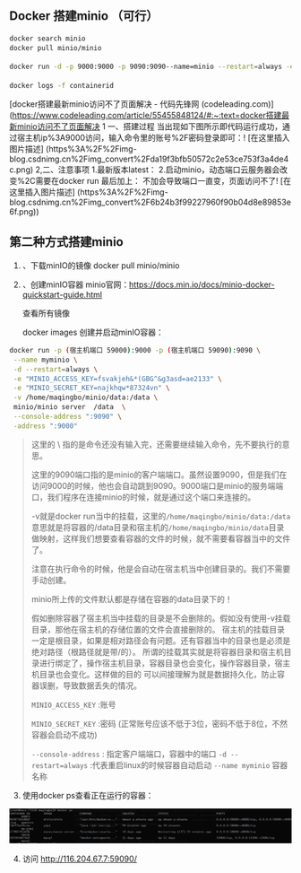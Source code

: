 ##  Docker 搭建minio （可行）

```bash
docker search minio
docker pull minio/minio

docker run -d -p 9000:9000 -p 9090:9090--name=minio --restart=always -e "MINIO_ROOT_USER=maqingbo" -e "MINIO_ROOT_PASSWORD=najkhqw*87324vn" -v /home/data:/data -v /home/config:/root/.minio  minio/minio server /data --console-address ":9000" --address ":9090"

docker logs -f containerid 
```

[docker搭建最新minio访问不了页面解决 - 代码先锋网 (codeleading.com)](https://www.codeleading.com/article/55455848124/#:~:text=docker搭建最新minio访问不了页面解决 1 一、搭建过程 当出现如下图所示即代码运行成功，通过宿主机ip%3A9000访问，输入命令里的账号%2F密码登录即可：! [在这里插入图片描述] (https%3A%2F%2Fimg-blog.csdnimg.cn%2Fimg_convert%2Fda19f3bfb50572c2e53ce753f3a4de4c.png) 2,二、注意事项 1.最新版本latest： 2.启动minio，动态端口云服务器会改变%2C需要在docker run 最后加上： 不加会导致端口一直变，页面访问不了! [在这里插入图片描述] (https%3A%2F%2Fimg-blog.csdnimg.cn%2Fimg_convert%2F6b24b3f99227960f90b04d8e89853e6f.png))



## 第二种方式搭建minio

1. 、下载minIO的镜像
   docker pull minio/minio

2. 、创建minIO容器
   minio官网：https://docs.min.io/docs/minio-docker-quickstart-guide.html

   查看所有镜像

   docker images
   创建并启动minIO容器：

```bash
docker run -p (宿主机端口 59000):9000 -p (宿主机端口 59090):9090 \
 --name myminio \
 -d --restart=always \
 -e "MINIO_ACCESS_KEY=fsvakjeh&*(GBG^&g3asd=ae2133" \
 -e "MINIO_SECRET_KEY=najkhqw*87324vn" \
 -v /home/maqingbo/minio/data:/data \
 minio/minio server  /data  \
 --console-address ":9090" \
 -address ":9000"
```



> 这里的 \ 指的是命令还没有输入完，还需要继续输入命令，先不要执行的意思。
>
> 这里的9090端口指的是minio的客户端端口。虽然设置9090，但是我们在访问9000的时候，他也会自动跳到9090。9000端口是minio的服务端端口，我们程序在连接minio的时候，就是通过这个端口来连接的。
>
> -v就是docker run当中的挂载，这里的`/home/maqingbo/minio/data:/data`意思就是将容器的/data目录和宿主机的`/home/maqingbo/minio/data`目录做映射，这样我们想要查看容器的文件的时候，就不需要看容器当中的文件了。
>
> 注意在执行命令的时候，他是会自动在宿主机当中创建目录的。我们不需要手动创建。
>
> minio所上传的文件默认都是存储在容器的data目录下的！
>
> 假如删除容器了宿主机当中挂载的目录是不会删除的。假如没有使用-v挂载目录，那他在宿主机的存储位置的文件会直接删除的。
> 宿主机的挂载目录一定是根目录，如果是相对路径会有问题。还有容器当中的目录也是必须是绝对路径（根路径就是带/的）。
> 所谓的挂载其实就是将容器目录和宿主机目录进行绑定了，操作宿主机目录，容器目录也会变化，操作容器目录，宿主机目录也会变化。这样做的目的 可以间接理解为就是数据持久化，防止容器误删，导致数据丢失的情况。
>
> `MINIO_ACCESS_KEY` :账号 
>
> `MINIO_SECRET_KEY` :密码 (正常账号应该不低于3位，密码不低于8位，不然容器会启动不成功)
>
> `--console-address` : 指定客户端端口，容器中的端口
> `-d --restart=always` :代表重启linux的时候容器自动启动
> `--name myminio` 容器名称

3. 使用docker ps查看正在运行的容器：

![image-20230112153125195](asset/minio/pic/image-20230112153125195.png)

4. 访问 http://116.204.67.7:59090/

   